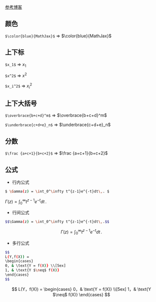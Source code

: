 <!--
 * @Description: 
 * @Version: 1.0
 * @Author: DaLao
 * @Email: dalao_li@163.com
 * @Date: 2021-11-16 23:39:26
 * @LastEditors: DaLao
 * @LastEditTime: 2021-12-28 00:15:47
-->

[参考博客](https://www.jianshu.com/p/25f0139637b7)


## 颜色

`$\color{blue}{MathJax}$` => $\color{blue}{MathJax}$


## 上下标

`$x_1$` => $x_1$

`$x^2$` => $x^2$

`$x_i^2$`  => $x_i^2$

## 上下大括号

`$\overbrace{b+c+d}^m$` => $\overbrace{b+c+d}^m$

`$\underbrace{c+d+e}_n$` => $\underbrace{c+d+e}_n$

## 分数


`$\frac {a+c+1}{b+c+2}$`  => $\frac {a+c+1}{b+c+2}$

## 公式

- 行内公式

```sh
$ \Gamma(z) = \int_0^\infty t^{z-1}e^{-t}dt\,. $
```
$\Gamma(z) = \int_0^\infty t^{z-1}e^{-t}dt\,.$

- 行间公式

```sh
$$\Gamma(z) = \int_0^\infty t^{z-1}e^{-t}dt\,.$$
```
$$\Gamma(z) = \int_0^\infty t^{z-1}e^{-t}dt\,.$$

- 多行公式

```sh
$$
L(Y,f(X)) =
\begin{cases}
0, & \text{Y = f(X)} \\[5ex]
1, & \text{Y $\neq$ f(X)}
\end{cases}
$$
```

$$
L(Y，f(X)) =
\begin{cases}
0，& \text{Y = f(X)} \\[5ex]
1，& \text{Y $\neq$ f(X)}
\end{cases}
$$

